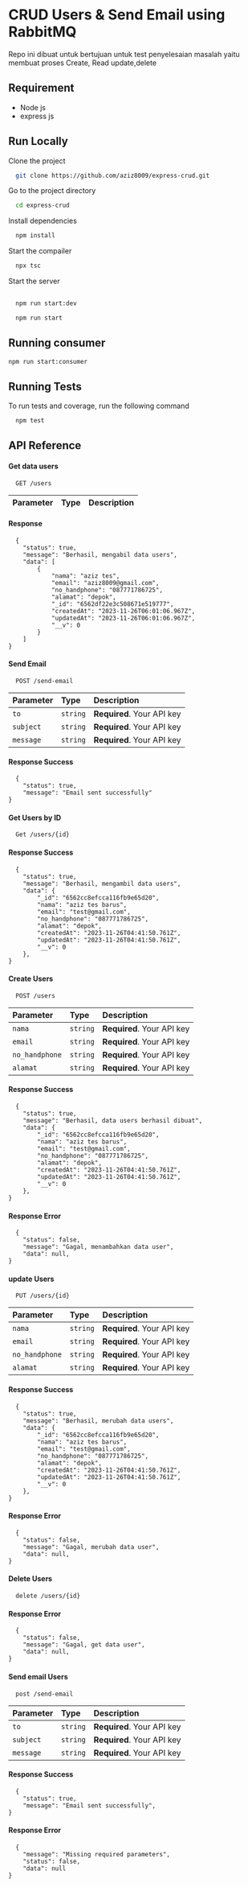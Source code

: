 
# CRUD Users & Send Email using RabbitMQ

Repo ini dibuat untuk bertujuan untuk test penyelesaian masalah
yaitu membuat proses Create, Read update,delete


## Requirement

- Node js
- express js
## Run Locally

Clone the project

```bash
  git clone https://github.com/aziz8009/express-crud.git
```

Go to the project directory

```bash
  cd express-crud
```

Install dependencies

```bash
  npm install
```

Start the compailer

```bash
  npx tsc
```

Start the server

```bash
  
  npm run start:dev 

  npm run start
```


## Running consumer

```bash
npm run start:consumer
```


## Running Tests

To run tests and coverage, run the following command

```bash
  npm test
```


## API Reference

#### Get data users

```http
  GET /users
```

| Parameter | Type     | Description                |
| :-------- | :------- | :------------------------- |


#### Response
```http
  {
    "status": true,
    "message": "Berhasil, mengabil data users",
    "data": [
        {
            "nama": "aziz tes",
            "email": "aziz8009@gmail.com",
            "no_handphone": "087771786725",
            "alamat": "depok",
            "_id": "6562df22e3c508671e519777",
            "createdAt": "2023-11-26T06:01:06.967Z",
            "updatedAt": "2023-11-26T06:01:06.967Z",
            "__v": 0
        }
    ]
}
```

#### Send Email

```http
  POST /send-email
```

| Parameter | Type     | Description                       |
| :-------- | :------- | :-------------------------------- |
| `to` | `string` | **Required**. Your API key |
| `subject` | `string` | **Required**. Your API key |
| `message` | `string` | **Required**. Your API key |

#### Response Success
```http
  {
    "status": true,
    "message": "Email sent successfully"
}
```

#### Get Users by ID

```http
  Get /users/{id}
```

#### Response Success
```http
  {
    "status": true,
    "message": "Berhasil, mengambil data users",
    "data": {
        "_id": "6562cc8efcca116fb9e65d20",
        "nama": "aziz tes barus",
        "email": "test@gmail.com",
        "no_handphone": "087771786725",
        "alamat": "depok",
        "createdAt": "2023-11-26T04:41:50.761Z",
        "updatedAt": "2023-11-26T04:41:50.761Z",
        "__v": 0
    },
}
```

#### Create Users

```http
  POST /users
```

| Parameter | Type     | Description                       |
| :-------- | :------- | :-------------------------------- |
| `nama` | `string` | **Required**. Your API key |
| `email` | `string` | **Required**. Your API key |
| `no_handphone` | `string` | **Required**. Your API key |
| `alamat` | `string` | **Required**. Your API key |

#### Response Success
```http
  {
    "status": true,
    "message": "Berhasil, data users berhasil dibuat",
    "data": {
        "_id": "6562cc8efcca116fb9e65d20",
        "nama": "aziz tes barus",
        "email": "test@gmail.com",
        "no_handphone": "087771786725",
        "alamat": "depok",
        "createdAt": "2023-11-26T04:41:50.761Z",
        "updatedAt": "2023-11-26T04:41:50.761Z",
        "__v": 0
    },
}
```

#### Response Error
```http
  {
    "status": false,
    "message": "Gagal, menambahkan data user",
    "data": null,
}
```

#### update Users

```http
  PUT /users/{id}
```

| Parameter | Type     | Description                       |
| :-------- | :------- | :-------------------------------- |
| `nama` | `string` | **Required**. Your API key |
| `email` | `string` | **Required**. Your API key |
| `no_handphone` | `string` | **Required**. Your API key |
| `alamat` | `string` | **Required**. Your API key |

#### Response Success
```http
  {
    "status": true,
    "message": "Berhasil, merubah data users",
    "data": {
        "_id": "6562cc8efcca116fb9e65d20",
        "nama": "aziz tes barus",
        "email": "test@gmail.com",
        "no_handphone": "087771786725",
        "alamat": "depok",
        "createdAt": "2023-11-26T04:41:50.761Z",
        "updatedAt": "2023-11-26T04:41:50.761Z",
        "__v": 0
    },
}
```

#### Response Error
```http
  {
    "status": false,
    "message": "Gagal, merubah data user",
    "data": null,
}
```

#### Delete Users

```http
  delete /users/{id}
```

#### Response Error
```http
  {
    "status": false,
    "message": "Gagal, get data user",
    "data": null,
}
```

#### Send email Users

```http
  post /send-email
```

| Parameter | Type     | Description                       |
| :-------- | :------- | :-------------------------------- |
| `to` | `string` | **Required**. Your API key |
| `subject` | `string` | **Required**. Your API key |
| `message` | `string` | **Required**. Your API key |

#### Response Success
```http
  {
    "status": true,
    "message": "Email sent successfully",
}
```

#### Response Error
```http
  {
    "message": "Missing required parameters",
    "status": false,
    "data": null
}
```

